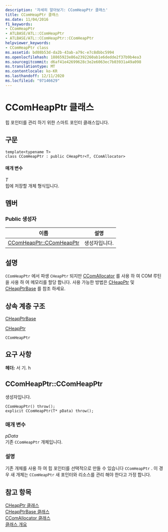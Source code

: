 ```yaml
---
description: '자세히 알아보기: CComHeapPtr 클래스'
title: CComHeapPtr 클래스
ms.date: 11/04/2016
f1_keywords:
- CComHeapPtr
- ATLBASE/ATL::CComHeapPtr
- ATLBASE/ATL::CComHeapPtr::CComHeapPtr
helpviewer_keywords:
- CComHeapPtr class
ms.assetid: bd08b53d-da2b-43ab-a79c-e7c8dbbc5994
ms.openlocfilehash: 18865923e86a2392260ab1e6dedde2f37b9b4ea3
ms.sourcegitcommit: d6af41e42699628c3e2e6063ec7b03931a49a098
ms.translationtype: MT
ms.contentlocale: ko-KR
ms.lasthandoff: 12/11/2020
ms.locfileid: "97146629"
---
```

# <a name="ccomheapptr-class"></a>CComHeapPtr 클래스

힙 포인터를 관리 하기 위한 스마트 포인터 클래스입니다.

## <a name="syntax"></a>구문

```
template<typename T>
class CComHeapPtr : public CHeapPtr<T, CComAllocator>
```

#### <a name="parameters"></a>매개 변수

*T*<br/>
힙에 저장할 개체 형식입니다.

## <a name="members"></a>멤버

### <a name="public-constructors"></a>Public 생성자

|이름|설명|
|----------|-----------------|
|[CComHeapPtr::CComHeapPtr](#ccomheapptr)|생성자입니다.|

## <a name="remarks"></a>설명

`CComHeapPtr` 에서 파생 `CHeapPtr` 되지만 [CComAllocator](../../atl/reference/ccomallocator-class.md) 를 사용 하 여 COM 루틴을 사용 하 여 메모리를 할당 합니다. 사용 가능한 방법은 [CHeapPtr](../../atl/reference/cheapptr-class.md) 및 [CHeapPtrBase](../../atl/reference/cheapptrbase-class.md) 를 참조 하세요.

## <a name="inheritance-hierarchy"></a>상속 계층 구조

[CHeapPtrBase](../../atl/reference/cheapptrbase-class.md)

[CHeapPtr](../../atl/reference/cheapptr-class.md)

`CComHeapPtr`

## <a name="requirements"></a>요구 사항

**헤더:** 서 기. h

## <a name="ccomheapptrccomheapptr"></a><a name="ccomheapptr"></a> CComHeapPtr::CComHeapPtr

생성자입니다.

```
CComHeapPtr() throw();
explicit CComHeapPtr(T* pData) throw();
```

### <a name="parameters"></a>매개 변수

*pData*<br/>
기존 `CComHeapPtr` 개체입니다.

### <a name="remarks"></a>설명

기존 개체를 사용 하 여 힙 포인터를 선택적으로 만들 수 있습니다 `CComHeapPtr` . 이 경우 새 개체는 `CComHeapPtr` 새 포인터와 리소스를 관리 해야 한다고 가정 합니다.

## <a name="see-also"></a>참고 항목

[CHeapPtr 클래스](../../atl/reference/cheapptr-class.md)<br/>
[CHeapPtrBase 클래스](../../atl/reference/cheapptrbase-class.md)<br/>
[CComAllocator 클래스](../../atl/reference/ccomallocator-class.md)<br/>
[클래스 개요](../../atl/atl-class-overview.md)
